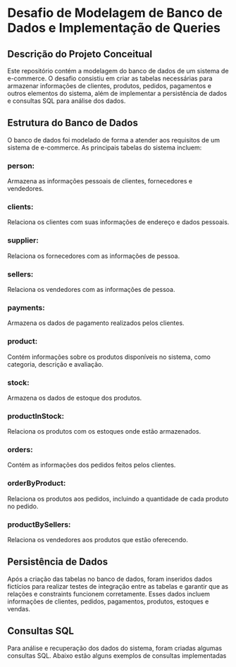 # Desafio de Modelagem de Banco de Dados e Implementação de Queries


## Descrição do Projeto Conceitual

Este repositório contém a modelagem do banco de dados de um sistema de e-commerce. O desafio consistiu em criar as tabelas necessárias para armazenar informações de clientes, produtos, pedidos, pagamentos e outros elementos do sistema, além de implementar a persistência de dados e consultas SQL para análise dos dados.

## Estrutura do Banco de Dados
O banco de dados foi modelado de forma a atender aos requisitos de um sistema de e-commerce. As principais tabelas do sistema incluem:

### person: 
Armazena as informações pessoais de clientes, fornecedores e vendedores.
### clients: 
Relaciona os clientes com suas informações de endereço e dados pessoais.
### supplier: 
Relaciona os fornecedores com as informações de pessoa.
### sellers: 
Relaciona os vendedores com as informações de pessoa.
### payments: 
Armazena os dados de pagamento realizados pelos clientes.
### product: 
Contém informações sobre os produtos disponíveis no sistema, como categoria, descrição e avaliação.
### stock: 
Armazena os dados de estoque dos produtos.
### productInStock: 
Relaciona os produtos com os estoques onde estão armazenados.
### orders: 
Contém as informações dos pedidos feitos pelos clientes.
### orderByProduct: 
Relaciona os produtos aos pedidos, incluindo a quantidade de cada produto no pedido.
### productBySellers: 
Relaciona os vendedores aos produtos que estão oferecendo.
## Persistência de Dados
Após a criação das tabelas no banco de dados, foram inseridos dados fictícios para realizar testes de integração entre as tabelas e garantir que as relações e constraints funcionem corretamente. Esses dados incluem informações de clientes, pedidos, pagamentos, produtos, estoques e vendas.

## Consultas SQL
Para análise e recuperação dos dados do sistema, foram criadas algumas consultas SQL. Abaixo estão alguns exemplos de consultas implementadas
